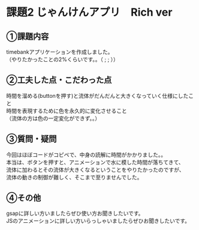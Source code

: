 # 課題2 じゃんけんアプリ　Rich ver
## ①課題内容
timebankアプリケーションを作成しました。  
（やりたかったことの2%くらいです。。（ ; ; ））

## ②工夫した点・こだわった点
時間を溜める(buttonを押す)と流体がだんだんと大きくなっていく仕様にしたこと  
時間を表現するために色を永久的に変化させること  
（流体の方は色の一定変化ができず。。）  


## ③質問・疑問
今回はほぼコードがコピペで、中身の読解に時間がかかりました。。  
本当は、ボタンを押すと、アニメーションで水に模した時間が落ちてきて、  
流体に加わるとその流体が大きくなるということをやりたかったのですが、  
流体の動きの制御が難しく、そこまで至りませんでした。  

## ④その他
gsapに詳しい方いましたらぜひ使い方お聞きしたいです。  
JSのアニメーションに詳しい方いらっしゃいましたらぜひお聞きしたいです。